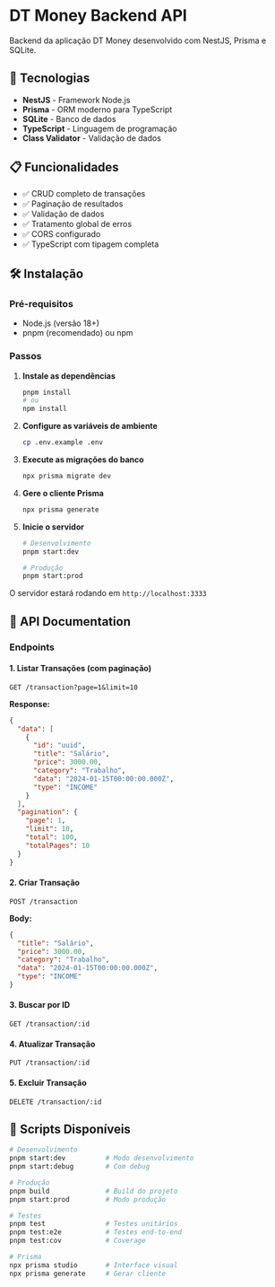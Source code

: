 # DT Money Backend API

Backend da aplicação DT Money desenvolvido com NestJS, Prisma e SQLite.

## 🚀 Tecnologias

- **NestJS** - Framework Node.js
- **Prisma** - ORM moderno para TypeScript
- **SQLite** - Banco de dados
- **TypeScript** - Linguagem de programação
- **Class Validator** - Validação de dados

## 📋 Funcionalidades

- ✅ CRUD completo de transações
- ✅ Paginação de resultados
- ✅ Validação de dados
- ✅ Tratamento global de erros
- ✅ CORS configurado
- ✅ TypeScript com tipagem completa

## 🛠️ Instalação

### Pré-requisitos
- Node.js (versão 18+)
- pnpm (recomendado) ou npm

### Passos

1. **Instale as dependências**
   ```bash
   pnpm install
   # ou
   npm install
   ```

2. **Configure as variáveis de ambiente**
   ```bash
   cp .env.example .env
   ```

3. **Execute as migrações do banco**
   ```bash
   npx prisma migrate dev
   ```

4. **Gere o cliente Prisma**
   ```bash
   npx prisma generate
   ```

5. **Inicie o servidor**
   ```bash
   # Desenvolvimento
   pnpm start:dev
   
   # Produção
   pnpm start:prod
   ```

O servidor estará rodando em `http://localhost:3333`

## 📝 API Documentation

### Endpoints

#### 1. Listar Transações (com paginação)
```http
GET /transaction?page=1&limit=10
```

**Response:**
```json
{
  "data": [
    {
      "id": "uuid",
      "title": "Salário",
      "price": 3000.00,
      "category": "Trabalho",
      "data": "2024-01-15T00:00:00.000Z",
      "type": "INCOME"
    }
  ],
  "pagination": {
    "page": 1,
    "limit": 10,
    "total": 100,
    "totalPages": 10
  }
}
```

#### 2. Criar Transação
```http
POST /transaction
```

**Body:**
```json
{
  "title": "Salário",
  "price": 3000.00,
  "category": "Trabalho",
  "data": "2024-01-15T00:00:00.000Z",
  "type": "INCOME"
}
```

#### 3. Buscar por ID
```http
GET /transaction/:id
```

#### 4. Atualizar Transação
```http
PUT /transaction/:id
```

#### 5. Excluir Transação
```http
DELETE /transaction/:id
```

## 🧪 Scripts Disponíveis

```bash
# Desenvolvimento
pnpm start:dev          # Modo desenvolvimento
pnpm start:debug        # Com debug

# Produção
pnpm build              # Build do projeto
pnpm start:prod         # Modo produção

# Testes
pnpm test               # Testes unitários
pnpm test:e2e           # Testes end-to-end
pnpm test:cov           # Coverage

# Prisma
npx prisma studio       # Interface visual
npx prisma generate     # Gerar cliente
```
